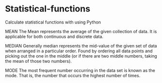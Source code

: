 # Statistical-functions
Calculate statistical functions with using Python

MEAN
The Mean represents the average of the given collection of data.
It is applicable for both continuous and discrete data.

MEDIAN
Generally median represents the mid-value of the given set of data when arranged in a particular order.
Found by ordering all data points and picking out the one in the middle (or if there are two middle numbers, taking the mean of those two numbers).

MODE
The most frequent number occurring in the data set is known as the mode.
That is, the number that occurs the highest number of times.
